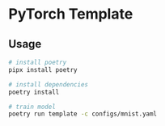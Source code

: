 # PyTorch Template

## Usage

```sh
# install poetry
pipx install poetry

# install dependencies
poetry install

# train model
poetry run template -c configs/mnist.yaml
```
